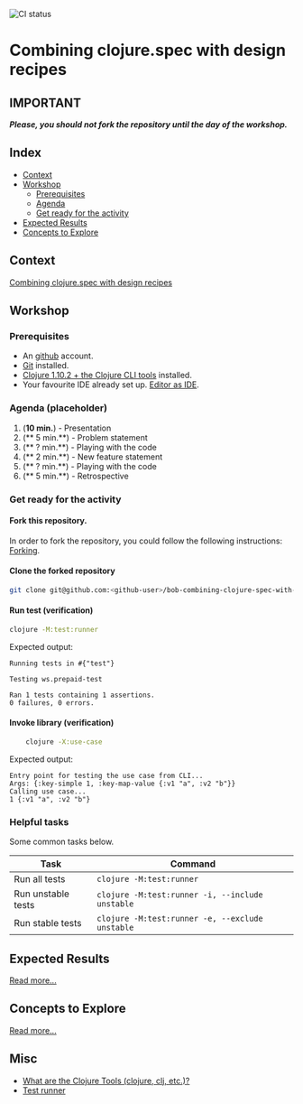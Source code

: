 ![CI status](https://github.com/diegosanchez/bob-combining-clojure-spec-with-design-recipes/workflows/tools.deps-builder/badge.svg)

# Combining clojure.spec with design recipes 

## IMPORTANT

**_Please, you should not fork the repository until the day of the workshop._**

## Index

- [Context](#context)
- [Workshop](#workshop)
  - [Prerequisites](#prerequisites)
  - [Agenda](#agenda)
  - [Get ready for the activity](#get-ready-for-the-activity)
- [Expected Results](#expected-results)
- [Concepts to Explore](#concepts-to-explore)

## Context

[Combining clojure.spec with design recipes][external-bob]

## Workshop

### Prerequisites

- An [github][external-github] account.
- [Git][external-git] installed.
- [Clojure 1.10.2 + the Clojure CLI tools][external-clojure-installation] installed.
- Your favourite IDE already set up. [Editor as IDE][external-clojure-editor-as-ide].

### Agenda (placeholder)

1. (**10 min.**) - Presentation
10. (** 5 min.**) - Problem statement
20. (** ? min.**) - Playing with the code
30. (** 2 min.**) - New feature statement
40. (** ? min.**) - Playing with the code
50. (** 5 min.**) - Retrospective

### Get ready for the activity

#### Fork this repository. 

In order to fork the repository, you could follow the following instructions: [Forking][external-github-fork].

#### Clone the forked repository

```bash
git clone git@github.com:<github-user>/bob-combining-clojure-spec-with-design-recipes.git
```

#### Run test (verification)

```bash
clojure -M:test:runner
```

Expected output:

```
Running tests in #{"test"}

Testing ws.prepaid-test

Ran 1 tests containing 1 assertions.
0 failures, 0 errors.
```

#### Invoke library (verification)

```bash
    clojure -X:use-case
```

Expected output:

```
Entry point for testing the use case from CLI...
Args: {:key-simple 1, :key-map-value {:v1 "a", :v2 "b"}}
Calling use case...
1 {:v1 "a", :v2 "b"}
```

### Helpful tasks

Some common tasks below.

| Task               | Command                                         |
|--------------------|-------------------------------------------------|
| Run all tests      | `clojure -M:test:runner`                        |
| Run unstable tests | `clojure -M:test:runner -i, --include unstable` |
| Run stable tests   | `clojure -M:test:runner -e, --exclude unstable` |


## Expected Results

[Read more...](EXPECTED_RESULTS.md)

## Concepts to Explore

[Read more...](CONCEPTS_TO_EXPLORE.md)

## Misc

- [What are the Clojure Tools (clojure, clj, etc.)?][external-clojure-toolbox]
- [Test runner][external-test-runner]

[external-clojure-installation]: https://clojure.org/guides/getting_started
[external-clojure-editor-as-ide]: https://clojure.org/community/tools
[external-clojure-toolbox]: https://betweentwoparens.com/what-are-the-clojure-tools
[external-git]: https://git-scm.com/doc
[external-github]: https://github.com/
[external-github-fork]: https://guides.github.com/activities/forking/
[external-bob]: https://bobkonf.de/2021/sanchez-doctors.html
[external-test-runner]: https://github.com/cognitect-labs/test-runner

